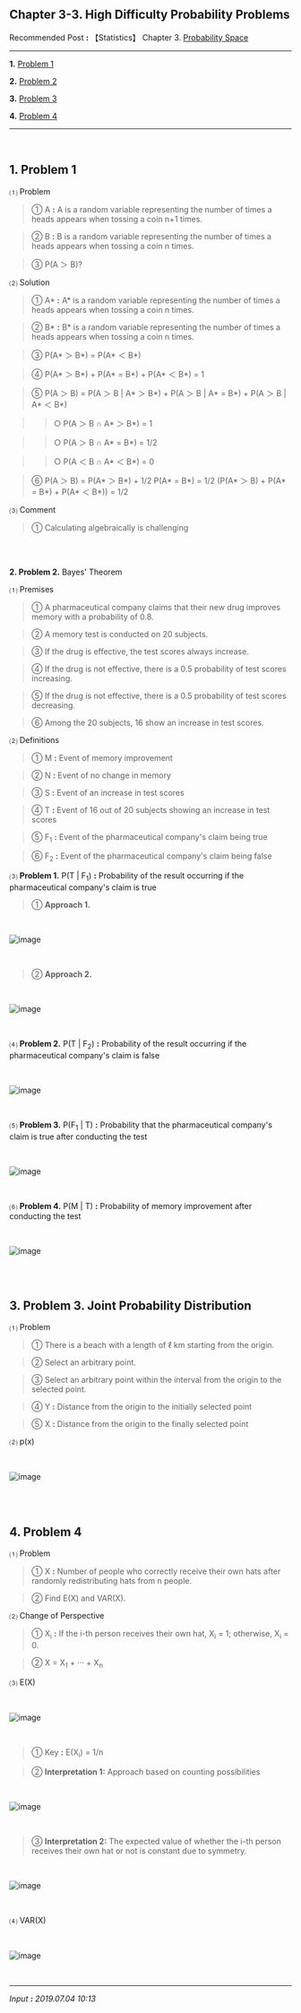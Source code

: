 ## **Chapter 3-3. High Difficulty Probability Problems** 

Recommended Post **:** 【Statistics】 Chapter 3. [Probability Space](https://jb243.github.io/pages/1623)

---

**1.** [Problem 1](#1-problem-1)

**2.** [Problem 2](#2-problem-2-bayes-theorem)

**3.** [Problem 3](#3-problem-3-joint-probability-distribution)

**4.** [Problem 4](#4-problem-4)

---

<br>

## **1. Problem 1**

 ⑴ Problem

> ① A **:** A is a random variable representing the number of times a heads appears when tossing a coin n+1 times.

> ② B **:** B is a random variable representing the number of times a heads appears when tossing a coin n times.

> ③ P(A ＞ B)?

 ⑵ Solution

> ① A* **:** A* is a random variable representing the number of times a heads appears when tossing a coin n times.

> ② B* **:** B* is a random variable representing the number of times a heads appears when tossing a coin n times.

> ③ P(A* ＞ B*) = P(A* ＜ B*)

> ④ P(A* ＞ B*) + P(A* = B*) + P(A* ＜ B*) = 1

> ⑤ P(A ＞ B) = P(A ＞ B <span>|</span> A* ＞ B*) + P(A ＞ B <span>|</span> A* = B*) + P(A ＞ B <span>|</span> A* ＜ B*)

>> ○ P(A ＞ B ∩ A* ＞ B*) = 1

>> ○ P(A ＞ B ∩ A* = B*) = 1/2

>> ○ P(A ＜ B ∩ A* ＜ B*) = 0

> ⑥ P(A ＞ B) = P(A* ＞ B*) + 1/2 P(A* = B*) = 1/2 (P(A* ＞ B) + P(A* = B*) + P(A* ＜ B*)) = 1/2

 ⑶ Comment

> ① Calculating algebraically is challenging

<br>

<br>

**2. Problem 2.** Bayes' Theorem

 ⑴ Premises

> ① A pharmaceutical company claims that their new drug improves memory with a probability of 0.8.

> ② A memory test is conducted on 20 subjects.

> ③ If the drug is effective, the test scores always increase.

> ④ If the drug is not effective, there is a 0.5 probability of test scores increasing.

> ⑤ If the drug is not effective, there is a 0.5 probability of test scores decreasing.

> ⑥ Among the 20 subjects, 16 show an increase in test scores.

 ⑵ Definitions

> ① M **:** Event of memory improvement

> ② N **:** Event of no change in memory

> ③ S **:** Event of an increase in test scores

> ④ T **:** Event of 16 out of 20 subjects showing an increase in test scores

> ⑤ F<sub>1</sub> **:** Event of the pharmaceutical company's claim being true

> ⑥ F<sub>2</sub> **:** Event of the pharmaceutical company's claim being false

 ⑶ **Problem 1.** P(T <span>|</span> F<sub>1</sub>) **:** Probability of the result occurring if the pharmaceutical company's claim is true

> ① **Approach 1.**

<br>

![image](https://github.com/JB243/jb243.github.io/assets/55747737/f0f7a125-e820-4e10-b956-3eb2e9f86dc3)

<br>

> ② **Approach 2.**

<br>

![image](https://github.com/JB243/jb243.github.io/assets/55747737/c99b5838-d197-4e54-b9de-24140fec8649)

<br>

 ⑷ **Problem 2.** P(T <span>|</span> F<sub>2</sub>) **:** Probability of the result occurring if the pharmaceutical company's claim is false

<br>

![image](https://github.com/JB243/jb243.github.io/assets/55747737/c25ecf69-208e-417b-8cfa-3fe646bc6cc6)

<br>

 ⑸ **Problem 3.** P(F<sub>1</sub> <span>|</span> T) **:** Probability that the pharmaceutical company's claim is true after conducting the test

<br>

![image](https://github.com/JB243/jb243.github.io/assets/55747737/6e639d23-2a76-47cd-8c4b-aef446f493e2)

<br>

 ⑹ **Problem 4.** P(M <span>|</span> T) **:** Probability of memory improvement after conducting the test

<br>

![image](https://github.com/JB243/jb243.github.io/assets/55747737/37cc4023-30d1-4d0b-9a36-9af333e38df2)

<br>

<br>

## **3. Problem 3.** Joint Probability Distribution

 ⑴ Problem

> ① There is a beach with a length of ℓ km starting from the origin.

> ② Select an arbitrary point.

> ③ Select an arbitrary point within the interval from the origin to the selected point.

> ④ Y **:** Distance from the origin to the initially selected point

> ⑤ X **:** Distance from the origin to the finally selected point

 ⑵ p(x)

<br>

![image](https://github.com/JB243/jb243.github.io/assets/55747737/652dfac2-1628-4ba7-aee1-f3ba8d3a8e30)

<br>

<br>

## **4. Problem 4**

 ⑴ Problem

> ① X **:** Number of people who correctly receive their own hats after randomly redistributing hats from n people.

> ② Find E(X) and VAR(X).

 ⑵ Change of Perspective

> ① X<sub>i</sub> **:** If the i-th person receives their own hat, X<sub>i</sub> = 1; otherwise, X<sub>i</sub> = 0.

> ② X = X<sub>1</sub> + ··· + X<sub>n</sub>

 ⑶ E(X)

<br>

![image](https://github.com/JB243/jb243.github.io/assets/55747737/033e066f-c9ed-46d6-bab7-075c8d18fb43)

<br>

> ① Key **:** E(X<sub>i</sub>) = 1/n

> ② **Interpretation 1:** Approach based on counting possibilities

<br>

![image](https://github.com/JB243/jb243.github.io/assets/55747737/a90f6657-f58b-4200-8c97-c2f8d4e5fb23)

<br>

> ③ **Interpretation 2:** The expected value of whether the i-th person receives their own hat or not is constant due to symmetry.

<br>

![image](https://github.com/JB243/jb243.github.io/assets/55747737/36b940f2-62eb-4df1-82f8-d984f4142180)

<br>

 ⑷ VAR(X)

<br>

![image](https://github.com/JB243/jb243.github.io/assets/55747737/e1af9c3e-44b2-472b-8db5-831d622c576c)

 <br>

 ---

_Input **:** 2019.07.04 10:13_
